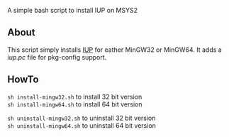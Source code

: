 A simple bash script to install IUP on MSYS2

About
-----

This script simply installs [IUP][iup] for eather MinGW32 or MinGW64.
It adds a *iup.pc* file for pkg-config support.

HowTo
-----

`sh install-mingw32.sh` to install 32 bit version\
`sh install-mingw64.sh` to install 64 bit version

`sh uninstall-mingw32.sh` to uninstall 32 bit version\
`sh uninstall-mingw64.sh` to uninstall 64 bit version

[iup]: https://www.tecgraf.puc-rio.br/iup/
